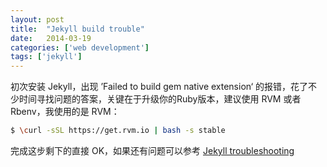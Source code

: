 ```yaml
---
layout: post
title:  "Jekyll build trouble"
date:   2014-03-19
categories: ['web development']
tags: ['jekyll']
---
```


初次安装 Jekyll，出现 ’Failed to build gem native extension‘ 的报错，花了不少时间寻找问题的答案，关键在于升级你的Ruby版本，建议使用 RVM 或者 Rbenv，我使用的是 RVM：

```bash
$ \curl -sSL https://get.rvm.io | bash -s stable
```

完成这步剩下的直接 OK，如果还有问题可以参考 [Jekyll troubleshooting](http://jekyllrb.com/docs/troubleshooting/)
